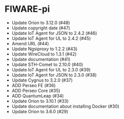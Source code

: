 # FIWARE-pi

- Update Orion to 3.12.0 (#48)
- Update copyright date (#47)
- Update IoT Agent for JSON to 2.4.2 (#46) 
- Update IoT Agent for UL to 2.4.2 (#45)
- Amend URL (#44)
- Update Ngsiproxy to 1.2.2 (#43)
- Update WireCloud to 1.3.1 (#42)
- Update documentation (#41)
- Update STH-Comet to 2.10.0 (#40)
- Update IoT Agent for UL to 2.3.0 (#39)
- Update IoT Agent for JSON to 2.3.0 (#38) 
- Update Cygnus to 3.2.0 (#37)
- ADD Perseo FE (#36)
- ADD Perseo Core (#35)
- ADD QuantumLeap (#34)
- Update Orion to 3.10.1 (#33)
- Update documentation about installing Docker (#30)
- Update Orion to 3.6.0 (#29)
